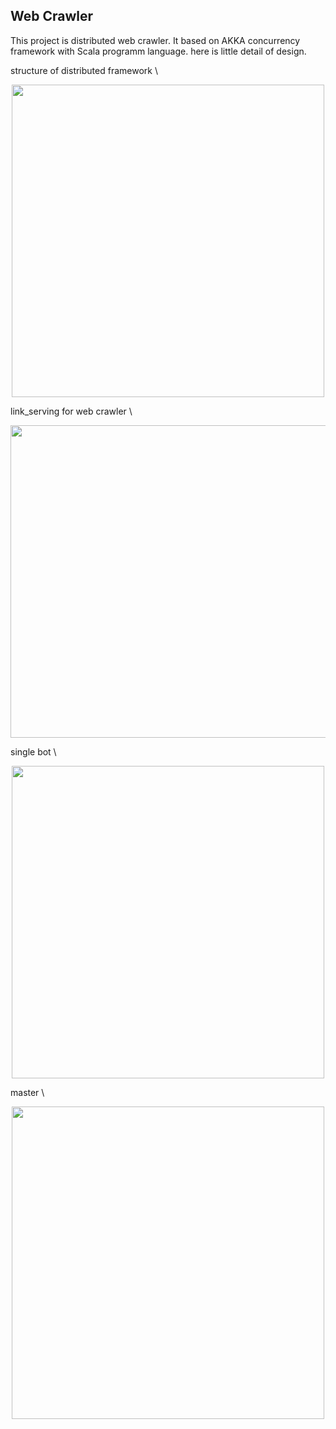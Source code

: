 ## Web Crawler
This project is distributed web crawler. It based on AKKA concurrency framework with Scala programm language. 
here is little detail of design.

structure of distributed framework \
<div align=center>
<img src=https://i.loli.net/2020/01/08/P5TXHr9VoUSNJjI.jpg width=500px height=500px />
</div>

link_serving for web crawler \
<div align=center>
<img src="https://i.loli.net/2020/01/08/PMJaWVmxKvEoktB.jpg" width="700px" height="500px" />
</div>

single bot  \
 <div align=center>
<img src="https://i.loli.net/2020/01/08/XmyO68tbpaRUcAi.jpg" width="500px" height="500px" />
</div>

master \
<div align=center>
<img src="https://i.loli.net/2020/01/08/Ww53vxn2JUAX1GK.jpg" width="500px" height="500px" />
</div>
